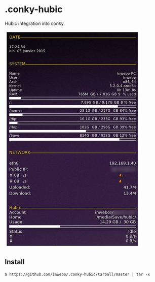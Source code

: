 .conky-hubic
============

Hubic integration into conky.

![Demo](https://raw.githubusercontent.com/inwebo/.conky-hubic/master/demo.jpg)

## Install

```
$ https://github.com/inwebo/.conky-hubic/tarball/master | tar -x
```
